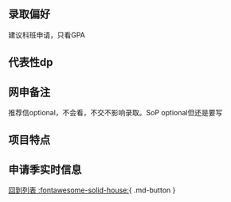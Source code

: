 ## 录取偏好
建议科班申请，只看GPA
## 代表性dp

## 网申备注
推荐信optional，不会看，不交不影响录取。SoP optional但还是要写
## 项目特点

## 申请季实时信息

[回到列表 :fontawesome-solid-house:](选校梯度.md){ .md-button }
